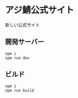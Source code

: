 # アジ鯖公式サイト

新しい公式サイト

## 開発サーバー

```shell
npm i
npm run dev
```

## ビルド

```shell
npm i
npm run build
```

